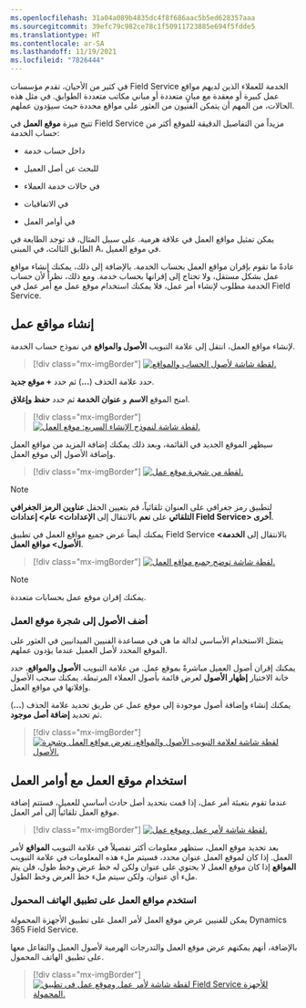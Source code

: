```yaml
---
ms.openlocfilehash: 31a04a089b4835dc4f8f686aac5b5ed628357aaa
ms.sourcegitcommit: 39efc79c982ce78c1f50911723885e694f5fdde5
ms.translationtype: HT
ms.contentlocale: ar-SA
ms.lasthandoff: 11/19/2021
ms.locfileid: "7826444"
---
```

في كثير من الأحيان، تقدم مؤسسات Field Service الخدمة للعملاء الذين لديهم مواقع عمل كبيرة أو معقدة مع مبانٍ متعددة أو مباني مكاتب متعددة الطوابق. في مثل هذه الحالات، من المهم أن يتمكن الفنيون من العثور على مواقع محددة حيث سيؤدون عملهم.

تتيح ميزة **موقع العمل** في Field Service مزيداً من التفاصيل الدقيقة للموقع أكثر من حساب الخدمة:

- داخل حساب خدمة

- للبحث عن أصل العميل

- في حالات خدمة العملاء

- في الاتفاقيات

- في أوامر العمل

يمكن تمثيل مواقع العمل في علاقة هرمية.
على سبيل المثال، قد توجد الطابعة في الطابق الثالث، في المبنى A، في موقع العميل.

عادةً ما تقوم بإقران مواقع العمل بحساب الخدمة.
بالإضافة إلى ذلك، يمكنك إنشاء مواقع عمل بشكل مستقل، ولا تحتاج إلى إقرانها بحساب خدمة. ومع ذلك، نظراً لأن حساب الخدمة مطلوب لإنشاء أمر عمل، فلا يمكنك استخدام موقع عمل مع أمر عمل في Field Service.

## <a name="create-functional-locations"></a>إنشاء مواقع عمل

لإنشاء مواقع العمل، انتقل إلى علامة التبويب **الأصول والمواقع** في نموذج حساب الخدمة.

> [!div class="mx-imgBorder"]
> [![لقطة شاشة لأصول الحساب والمواقع.](../media/5-assets-and-locations.png)](../media/5-assets-and-locations.png#lightbox)

حدد علامة الحذف (**...**) ثم حدد **+ موقع جديد**.

امنح الموقع **الاسم** و **عنوان الخدمة** ثم حدد **حفظ وإغلاق**.

> [!div class="mx-imgBorder"]
> [![لقطة شاشة لنموذج الإنشاء السريع: موقع العمل.](../media/5-create-functional-location.png)](../media/5-create-functional-location.png#lightbox)

سيظهر الموقع الجديد في القائمة، وبعد ذلك يمكنك إضافة المزيد من مواقع العمل وإضافة الأصول إلى موقع العمل.

> [!div class="mx-imgBorder"]
> [![لقطة من شجرة موقع عمل.](../media/5-functional-location-tree.png)](../media/5-functional-location-tree.png#lightbox)

> [!NOTE]
> لتطبيق رمز جغرافي على العنوان تلقائياً، قم بتعيين الحقل **عناوين الرمز الجغرافي التلقائي** على **نعم** بالانتقال إلى **الإعدادات> عام> إعدادات Field Service> أخرى**.

يمكنك أيضاً عرض جميع مواقع العمل في تطبيق Field Service بالانتقال إلى **الخدمة> الأصول> مواقع العمل**.

> [!div class="mx-imgBorder"]
> [![لقطة شاشة توضح جميع مواقع العمل.](../media/5-functional-locations.png)](../media/5-functional-locations.png#lightbox)

> [!NOTE]
> يمكنك إقران موقع عمل بحسابات متعددة.

### <a name="add-assets-to-the-functional-location-tree"></a>أضف الأصول إلى شجرة موقع العمل

يتمثل الاستخدام الأساسي لدالة ما هي في مساعدة الفنيين الميدانيين في العثور على الموقع المحدد لأصل العميل عندما يؤدون عملهم.

يمكنك إقران أصول العميل مباشرةً بموقع عمل.
من علامة التبويب **الأصول والمواقع**، حدد خانة الاختيار **إظهار الأصول** لعرض قائمة بأصول العملاء المرتبطة. يمكنك سحب الأصول وإفلاتها في مواقع العمل.

يمكنك إنشاء وإضافة أصول موجودة إلى موقع عمل عن طريق تحديد علامة الحذف (**...**) ثم تحديد **إضافة أصل موجود**.

> [!div class="mx-imgBorder"]
> [![لقطة شاشة لعلامة التبويب الأصول والمواقع، تعرض مواقع العمل وشجرة الأصول.](../media/5-functional-location-asset-tree.png)](../media/5-functional-location-asset-tree.png#lightbox)

## <a name="use-functional-location-with-work-orders"></a>استخدام موقع العمل مع أوامر العمل

عندما تقوم بتعبئة أمر عمل، إذا قمت بتحديد أصل حادث أساسي للعميل، فستتم إضافة موقع العمل تلقائياً إلى أمر العمل.

> [!div class="mx-imgBorder"]
> [![لقطة شاشة لأمر عمل وموقع عمل.](../media/5-work-order-functional-location.png)](../media/5-work-order-functional-location.png#lightbox)

بعد تحديد موقع العمل، ستظهر معلومات أكثر تفصيلاً في علامة التبويب **المواقع** لأمر العمل. إذا كان لموقع العمل عنوان محدد، فسيتم ملء هذه المعلومات في علامة التبويب **المواقع** إذا كان موقع العمل لا يحتوي على عنوان ولكن له خط عرض وخط طول، فلن يتم ملء أي عنوان، ولكن سيتم ملء خط العرض وخط الطول.

### <a name="use-functional-locations-on-the-mobile-app"></a>استخدم مواقع العمل على تطبيق الهاتف المحمول

يمكن للفنيين عرض موقع العمل لأمر العمل على تطبيق الأجهزة المحمولة Dynamics 365 Field Service.

بالإضافة، أنهم يمكنهم عرض موقع العمل والتدرجات الهرمية لأصول العميل والتفاعل معها على تطبيق الهاتف المحمول.

> [!div class="mx-imgBorder"]
> [![لقطة شاشة لأمر عمل وموقع عمل في تطبيق Field Service للأجهزة المحمولة.](../media/5-mobile-app-functional-location-work-order.png)](../media/5-mobile-app-functional-location-work-order.png#lightbox)
